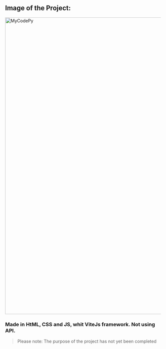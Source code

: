 ## Image of the Project:
<img width="959" alt="MyCodePy" src="https://github.com/josevitor555/MyCodePy/assets/127617992/7c26b24d-dae0-48cf-acd2-ca42c0234e60">

### Made in HtML, CSS and JS, whit ViteJs framework. Not using API.
> Please note: The purpose of the project has not yet been completed
